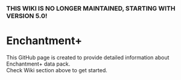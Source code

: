 ### THIS WIKI IS NO LONGER MAINTAINED, STARTING WITH VERSION 5.0!

# Enchantment+
This GitHub page is created to provide detailed information about Enchantment+ data pack.  
Check Wiki section above to get started.
